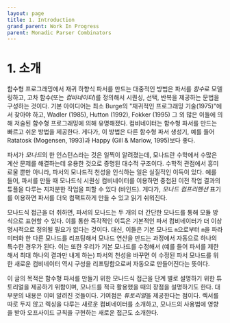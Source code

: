```yaml
---
layout: page
title: 1. Introduction
grand_parent: Work In Progress
parent: Monadic Parser Combinators
---
```


# 1. 소개

 함수형 프로그래밍에서 재귀 하향식 파서를 만드는 대중적인 방법은
 파서를 *함수*로 모델링하고, 고차 함수(또는 *컴비네이터*)를 정의해서
 시퀀싱, 선택, 반복을 제공하는 문법을 구성하는 것이다. 기본 아이디어는
 최소 Burge의 "재귀적인 프로그래밍 기술(1975)"에서 찾아야 하고, Wadler
 (1985), Hutton (1992), Fokker (1995) 그 외 많은 이들에 의해 저술된
 함수형 프로그래밍에 의해 유명해졌다. 컴비네이터는 함수형 파서를
 만드는 빠르고 쉬운 방법을 제공한다. 게다가, 이 방법은 다른 함수형
 파서 생성기, 예를 들어 Ratatosk (Mogensen, 1993)과 Happy (Gill &
 Marlow, 1995)보다 좋다.

 파서가 *모나드*의 한 인스턴스라는 것은 일찍이 알려졌는데, 모나드란
 수학에서 수많은 계산 문제를 해결하는데 유용한 것으로 증명된 대수적
 구조이다. 수학적 관점에서 흥미로울 뿐만 아니라, 파서의 모나드적
 천성을 인식하는 일은 실질적인 이득이 있다. 예를 들어, 파서를 만들 때
 모나드식 시퀀싱 컴비네이터를 이용하면 중첩된 이전 작업 결과의 튜플을
 다루는 지저분한 작업을 피할 수 있다 (바인드). 게다가, *모나드
 컴프리헨션* 표기를 이용하면 파서를 더욱 컴팩트하게 만들 수 있고 읽기
 쉬워진다.

 모나드식 접근을 더 취하면, 파서의 모나드는 두 개의 더 간단한 모나드를
 통해 모듈 방식으로 표현할 수 있다. 이를 통한 즉각적인 이득은 기본적인
 파서 컴비네이터가 더 이상 명시적으로 정의될 필요가 없다는
 것이다. 대신, 이들은 기본 모나드 `m`으로부터 `m`을 파라미터화 한 다른
 모나드를 리프팅해서 모나드 연산을 만드는 과정에서 자동으로 하나의
 특수한 경우가 된다. 이는 또한 우리가 기본 모나드를 수정해서 (예를
 들어 파서를 제한해서 최대 하나의 결과만 내게 하는) 파서의 천성을
 바꾸면 이 수정된 파서 모나드를 위한 새로운 컴비네이터 역시 구성을
 리프팅함으로써 자동으로 만들어진다는 뜻이다.

 이 글의 목적은 함수형 파서를 만들기 위한 모나드식 접근을 단계 별로
 설명하기 위한 튜토리얼을 제공하기 위함이며, 모나드를 적극 활용했을
 때의 장점을 설명하기도 한다. 대부분의 내용은 이미 알려진
 것들이다. 기여점은 *튜토리얼*을 제공한다는 점이다. 렉서를 따로 두지
 않고 렉싱을 다루는 새로운 컴비네이터를 소개하고, 모나드의 사용법에
 영향을 받아 오프사이드 규칙을 구현하는 새로운 접근도 소개한다.
